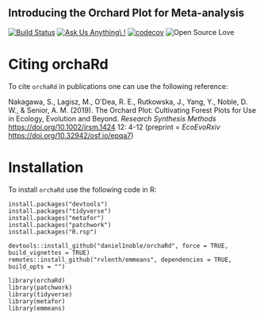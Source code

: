 ## Introducing the Orchard Plot for Meta-analysis
[![Build Status](https://travis-ci.org/daniel1noble/orchaRd.svg?branch=master)](https://travis-ci.org/daniel1noble/orchaRd.svg?branch=master) 
[![Ask Us Anything\ !](https://img.shields.io/badge/Ask%20me-anything-1abc9c.svg)](https://github.com/daniel1noble/orchaRd/issues/new)
[![codecov](https://codecov.io/gh/daniel1noble/orchaRd/branch/master/graph/badge.svg)](https://codecov.io/gh/daniel1noble/orchaRd)
![Open Source Love](https://badges.frapsoft.com/os/v2/open-source.svg?v=103)

# Citing orchaRd

To cite `orchaRd` in publications one can use the following reference:

Nakagawa, S., Lagisz, M., O'Dea, R. E., Rutkowska, J., Yang, Y., Noble, D. W., & Senior, A. M. (2019). The Orchard Plot: Cultivating Forest Plots for Use in Ecology, Evolution and Beyond. *Research Synthesis Methods* https://doi.org/10.1002/jrsm.1424 12: 4-12 (preprint = *EcoEvoRxiv* https://doi.org/10.32942/osf.io/epqa7)

# Installation

To install `orchaRd` use the following code in R:

```
install.packages("devtools")
install.packages("tidyverse")
install.packages("metafor")
install.packages("patchwork")
install.packages("R.rsp")

devtools::install_github("daniel1noble/orchaRd", force = TRUE, build_vignettes = TRUE)
remotes::install_github("rvlenth/emmeans", dependencies = TRUE, build_opts = "") 

library(orchaRd)
library(patchwork)
library(tidyverse)
library(metafor)
library(emmeans)
```
